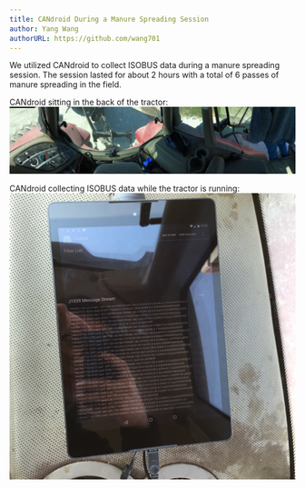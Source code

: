 ```yaml
---
title: CANdroid During a Manure Spreading Session 
author: Yang Wang
authorURL: https://github.com/wang701
---
```


We utilized CANdroid to collect ISOBUS data during a manure spreading session.
The session lasted for about 2 hours with a total of 6 passes of manure
spreading in the field.

<!--truncate-->

CANdroid sitting in the back of the tractor:
![CANdroid deployed in a tractor](assets/CANdroid_in_field.jpg)

CANdroid collecting ISOBUS data while the tractor is running:
![CANdroind running](assets/CANdroid_running.jpg)
